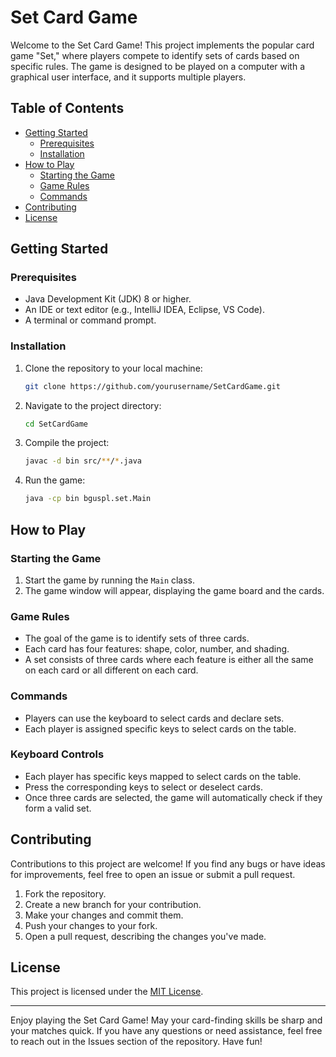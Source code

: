 # Set Card Game

Welcome to the Set Card Game! This project implements the popular card game "Set," where players compete to identify sets of cards based on specific rules. The game is designed to be played on a computer with a graphical user interface, and it supports multiple players.

## Table of Contents

- [Getting Started](#getting-started)
  - [Prerequisites](#prerequisites)
  - [Installation](#installation)
- [How to Play](#how-to-play)
  - [Starting the Game](#starting-the-game)
  - [Game Rules](#game-rules)
  - [Commands](#commands)
- [Contributing](#contributing)
- [License](#license)

## Getting Started

### Prerequisites

- Java Development Kit (JDK) 8 or higher.
- An IDE or text editor (e.g., IntelliJ IDEA, Eclipse, VS Code).
- A terminal or command prompt.

### Installation

1. Clone the repository to your local machine:

   ```bash
   git clone https://github.com/yourusername/SetCardGame.git
   ```

2. Navigate to the project directory:

   ```bash
   cd SetCardGame
   ```

3. Compile the project:

   ```bash
   javac -d bin src/**/*.java
   ```

4. Run the game:

   ```bash
   java -cp bin bguspl.set.Main
   ```

## How to Play

### Starting the Game

1. Start the game by running the `Main` class.
2. The game window will appear, displaying the game board and the cards.

### Game Rules

- The goal of the game is to identify sets of three cards.
- Each card has four features: shape, color, number, and shading.
- A set consists of three cards where each feature is either all the same on each card or all different on each card.

### Commands

- Players can use the keyboard to select cards and declare sets.
- Each player is assigned specific keys to select cards on the table.

### Keyboard Controls

- Each player has specific keys mapped to select cards on the table.
- Press the corresponding keys to select or deselect cards.
- Once three cards are selected, the game will automatically check if they form a valid set.

## Contributing

Contributions to this project are welcome! If you find any bugs or have ideas for improvements, feel free to open an issue or submit a pull request.

1. Fork the repository.
2. Create a new branch for your contribution.
3. Make your changes and commit them.
4. Push your changes to your fork.
5. Open a pull request, describing the changes you've made.

## License

This project is licensed under the [MIT License](https://github.com/yourusername/SetCardGame/blob/main/LICENSE).

---

Enjoy playing the Set Card Game! May your card-finding skills be sharp and your matches quick. If you have any questions or need assistance, feel free to reach out in the Issues section of the repository. Have fun!
